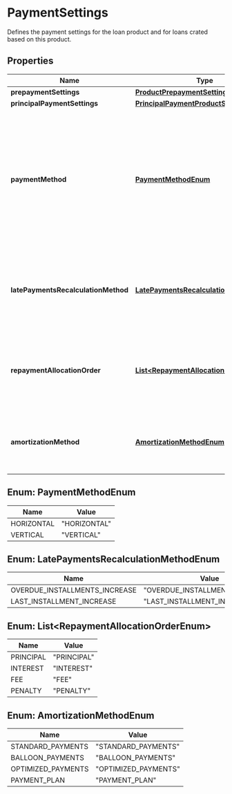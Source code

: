 

# PaymentSettings

Defines the payment settings for the loan product and for loans crated based on this product.
## Properties

Name | Type | Description | Notes
------------ | ------------- | ------------- | -------------
**prepaymentSettings** | [**ProductPrepaymentSettings**](ProductPrepaymentSettings.md) |  |  [optional]
**principalPaymentSettings** | [**PrincipalPaymentProductSettings**](PrincipalPaymentProductSettings.md) |  |  [optional]
**paymentMethod** | [**PaymentMethodEnum**](#PaymentMethodEnum) | The payment method. Represents the interest payment method that determines whether the payments are made Horizontally (on the Repayments) or Vertically (on the Loan Account) | 
**latePaymentsRecalculationMethod** | [**LatePaymentsRecalculationMethodEnum**](#LatePaymentsRecalculationMethodEnum) | Recalculate the schedule when late payments are posted on dynamic Equal Installments loans. | 
**repaymentAllocationOrder** | [**List&lt;RepaymentAllocationOrderEnum&gt;**](#List&lt;RepaymentAllocationOrderEnum&gt;) | A list of basic repayment allocation elements such as the principal, interest &amp; fees. | 
**amortizationMethod** | [**AmortizationMethodEnum**](#AmortizationMethodEnum) | Payments Method used by loan accounts for repayments schedule generation. |  [optional]



## Enum: PaymentMethodEnum

Name | Value
---- | -----
HORIZONTAL | &quot;HORIZONTAL&quot;
VERTICAL | &quot;VERTICAL&quot;



## Enum: LatePaymentsRecalculationMethodEnum

Name | Value
---- | -----
OVERDUE_INSTALLMENTS_INCREASE | &quot;OVERDUE_INSTALLMENTS_INCREASE&quot;
LAST_INSTALLMENT_INCREASE | &quot;LAST_INSTALLMENT_INCREASE&quot;



## Enum: List&lt;RepaymentAllocationOrderEnum&gt;

Name | Value
---- | -----
PRINCIPAL | &quot;PRINCIPAL&quot;
INTEREST | &quot;INTEREST&quot;
FEE | &quot;FEE&quot;
PENALTY | &quot;PENALTY&quot;



## Enum: AmortizationMethodEnum

Name | Value
---- | -----
STANDARD_PAYMENTS | &quot;STANDARD_PAYMENTS&quot;
BALLOON_PAYMENTS | &quot;BALLOON_PAYMENTS&quot;
OPTIMIZED_PAYMENTS | &quot;OPTIMIZED_PAYMENTS&quot;
PAYMENT_PLAN | &quot;PAYMENT_PLAN&quot;



